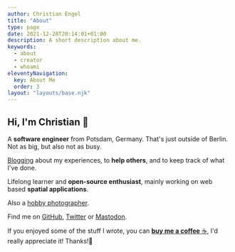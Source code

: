 ```yaml
---
author: Christian Engel
title: "About"
type: page
date: 2021-12-28T20:14:01+01:00
description: A short description about me.
keywords:
  - about
  - creator
  - whoami
eleventyNavigation:
  key: About Me
  order: 3
layout: "layouts/base.njk"
---
```


## Hi, I'm Christian 👋

A **software engineer** from Potsdam, Germany. That's just outside of Berlin. Not as big, but also not as busy.

[Blogging](/blog/) about my experiences, to **help others**, and to keep track of what I've done.

Lifelong learner and **open-source enthusiast**, mainly working on web based **spatial applications**.

Also a [hobby photographer](https://pixelfed.de/i/web/profile/382484911250793335).

Find me on [GitHub](https://github.com/chringel21), [Twitter](https://twitter.com/DeEgge) or [Mastodon](https://fosstodon.org/@chringel).

If you enjoyed some of the stuff I wrote, you can [**buy me a coffee** ☕️](https://ko-fi.com/chringel), I'd really appreciate it! Thanks!🙏
